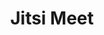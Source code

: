 ---
codehost: https://github.com/https://github.com/jitsi
facebook: https://facebook.com/jitsi
linkedin: https://linkedin.com/company/8x8
logohandle: jitsi_meet
sort: jitsimeet
title: Jitsi Meet
twitter: https://x.com/jitsinews
website: https://meet.jit.si/
---